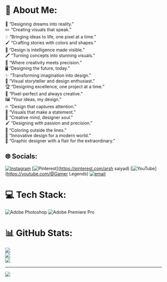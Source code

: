 # 💫 About Me:
🎨 “Designing dreams into reality.”<br>✏️ “Creating visuals that speak.”<br>💡 “Bringing ideas to life, one pixel at a time.”<br>🖌️ “Crafting stories with colors and shapes.”<br>📐 “Design is intelligence made visible.”<br>🖍️ “Turning concepts into stunning visuals.”<br>🎨 “Where creativity meets precision.”<br>🖥️ “Designing the future, today.”<br>✨ “Transforming imagination into design.”<br>🌟 “Visual storyteller and design enthusiast.”<br>🏆 “Designing excellence, one project at a time.”<br>🎨 “Pixel-perfect and always creative.”<br>🖼️ “Your ideas, my design.”<br>🔥 “Design that captures attention.”<br>📸 “Visuals that make a statement.”<br>🧠 “Creative mind, designer soul.”<br>🖌️ “Designing with passion and precision.”<br>🌈 “Coloring outside the lines.”<br>🎨 “Innovative design for a modern world.”<br>💼 “Graphic designer with a flair for the extraordinary.”


## 🌐 Socials:
[![Instagram](https://img.shields.io/badge/Instagram-%23E4405F.svg?logo=Instagram&logoColor=white)](https://instagram.com/arsh_saiyad_11) [![Pinterest](https://img.shields.io/badge/Pinterest-%23E60023.svg?logo=Pinterest&logoColor=white)](https://pinterest.com/arsh saiyad) [![YouTube](https://img.shields.io/badge/YouTube-%23FF0000.svg?logo=YouTube&logoColor=white)](https://youtube.com/@Gamer Legends) [![email](https://img.shields.io/badge/Email-D14836?logo=gmail&logoColor=white)](mailto:arshsaiyad850@gmail.com) 

# 💻 Tech Stack:
![Adobe Photoshop](https://img.shields.io/badge/adobe%20photoshop-%2331A8FF.svg?style=for-the-badge&logo=adobe%20photoshop&logoColor=white) ![Adobe Premiere Pro](https://img.shields.io/badge/Adobe%20Premiere%20Pro-9999FF.svg?style=for-the-badge&logo=Adobe%20Premiere%20Pro&logoColor=white)
# 📊 GitHub Stats:
![](https://github-readme-stats.vercel.app/api?username=Arsh-07-bot&theme=dark&hide_border=false&include_all_commits=false&count_private=false)<br/>
![](https://github-readme-streak-stats.herokuapp.com/?user=Arsh-07-bot&theme=dark&hide_border=false)<br/>
![](https://github-readme-stats.vercel.app/api/top-langs/?username=Arsh-07-bot&theme=dark&hide_border=false&include_all_commits=false&count_private=false&layout=compact)

---
[![](https://visitcount.itsvg.in/api?id=Arsh-07-bot&icon=0&color=0)](https://visitcount.itsvg.in)

<!-- Proudly created with GPRM ( https://gprm.itsvg.in ) -->
